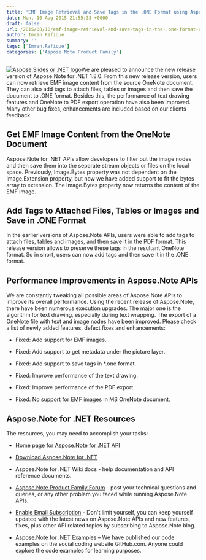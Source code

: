 ```yaml
---
title: 'EMF Image Retrieval and Save Tags in the .ONE Format using Aspose.Note for .NET 1.8.0'
date: Mon, 10 Aug 2015 21:55:33 +0000
draft: false
url: /2015/08/10/emf-image-retrieval-and-save-tags-in-the-.one-format-using-aspose.note-for-.net-1.8.0/
author: Imran Rafique
summary: ''
tags: ['Imran.Rafique']
categories: ['Aspose.Note Product Family']
---
```


[![][1]](https://blog.aspose.com/wp-content/uploads/sites/2/2013/08/aspose-Slides-for-net_100.png)We are pleased to announce the new release version of Aspose.Note for .NET 1.8.0. From this new release version, users can now retrieve EMF image content from the source OneNote document. They can also add tags to attach files, tables or images and then save the document to .ONE format. Besides this, the performance of text drawing features and OneNote to PDF export operation have also been improved. Many other bug fixes, enhancements are included based on our clients feedback.

## Get EMF Image Content from the OneNote Document

Aspose.Note for .NET APIs allow developers to filter out the image nodes and then save them into the separate stream objects or files on the local space. Previously, Image.Bytes property was not dependent on the Image.Extension property, but now we have added support to fit the bytes array to extension. The Image.Bytes property now returns the content of the EMF image.

## Add Tags to Attached Files, Tables or Images and Save in .ONE Format

In the earlier versions of Aspose.Note APIs, users were able to add tags to attach files, tables and images, and then save it in the PDF format. This release version allows to preserve these tags in the resultant OneNote format. So in short, users can now add tags and then save it in the .ONE format.

## Performance Improvements in Aspose.Note APIs

We are constantly tweaking all possible areas of Aspose.Note APIs to improve its overall performance. Using the recent release of Aspose.Note, there have been numerous execution upgrades. The major one is the algorithm for text drawing, especially during text wrapping. The export of a OneNote file with text and image nodes have been improved. Please check a list of newly added features, defect fixes and enhancements:

*   Fixed: Add support for EMF images.
    
*   Fixed: Add support to get metadata under the picture layer.
    
*   Fixed: Add support to save tags in \*.one format.
    
*   Fixed: Improve performance of the text drawing.
    
*   Fixed: Improve performance of the PDF export.
    
*   Fixed: No support for EMF images in MS OneNote document.
    

## Aspose.Note for .NET Resources

The resources, you may need to accomplish your tasks:

*   [Home page for Aspose.Note for .NET API][2]
    
*   [Download Aspose.Note for .NET][3]
    
*   Aspose.Note for .NET Wiki docs - help documentation and API reference documents.
    
*   [Aspose.Note Product Family Forum][4] - post your technical questions and queries, or any other problem you faced while running Aspose.Note APIs.
    
*   [Enable Email Subscription][5] - Don't limit yourself, you can keep yourself updated with the latest news on Aspose.Note APIs and new features, fixes, plus other API related topics by subscribing to Aspose.Note blog.
    
*   [Aspose.Note for .NET Examples][6] – We have published our code examples on the social coding website GitHub.com. Anyone could explore the code examples for learning purposes.




[1]: https://blog.aspose.com/wp-content/uploads/sites/2/2014/02/AsposeNote-for-NET-100X100.png "Aspose.Slides or .NET logo"
[2]: http://www.aspose.com/.net/onenote-component.aspx
[3]: http://www.aspose.com/community/files/51/.net-components/aspose.note-for-.net/default.aspx
[4]: http://www.aspose.com/community/forums/aspose.note-product-family/522/showforum.aspx
[5]: https://blog.aspose.com/
[6]: https://github.com/asposenote/Aspose_Note_NET





